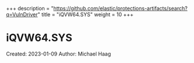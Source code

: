 +++
description = "https://github.com/elastic/protections-artifacts/search?q=VulnDriver"
title = "iQVW64.SYS"
weight = 10
+++

# iQVW64.SYS

Created: 2023-01-09
Author: Michael Haag


